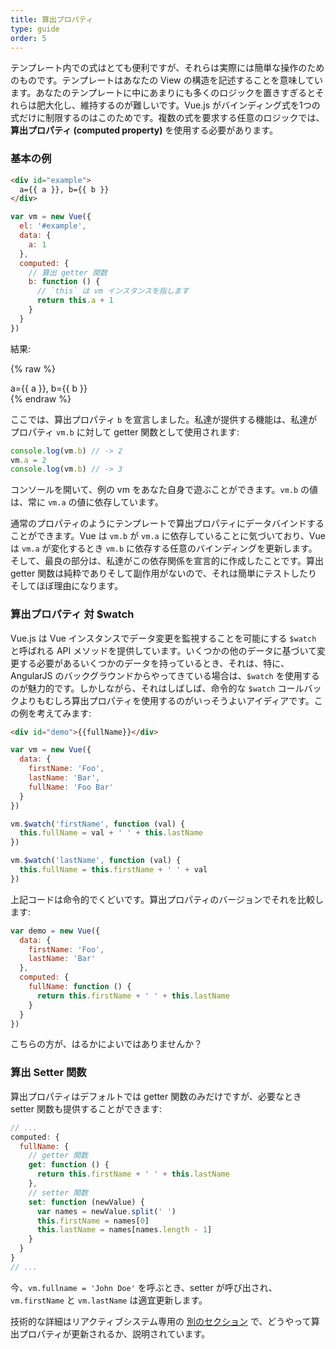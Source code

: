 ```yaml
---
title: 算出プロパティ
type: guide
order: 5
---
```


テンプレート内での式はとても便利ですが、それらは実際には簡単な操作のためのものです。テンプレートはあなたの View の構造を記述することを意味しています。あなたのテンプレートに中にあまりにも多くのロジックを置きすぎるとそれらは肥大化し、維持するのが難しいです。Vue.js がバインディング式を1つの式だけに制限するのはこのためです。複数の式を要求する任意のロジックでは、**算出プロパティ (computed property)** を使用する必要があります。

### 基本の例

``` html
<div id="example">
  a={{ a }}, b={{ b }}
</div>
```

``` js
var vm = new Vue({
  el: '#example',
  data: {
    a: 1
  },
  computed: {
    // 算出 getter 関数
    b: function () {
      // `this` は vm インスタンスを指します
      return this.a + 1
    }
  }
})
```

結果:

{% raw %}
<div id="example" class="demo">
  a={{ a }}, b={{ b }}
</div>
<script>
var vm = new Vue({
  el: '#example',
  data: {
    a: 1
  },
  computed: {
    b: function () {
      return this.a + 1
    }
  }
})
</script>
{% endraw %}

ここでは、算出プロパティ `b` を宣言しました。私達が提供する機能は、私達がプロパティ `vm.b` に対して getter 関数として使用されます:

``` js
console.log(vm.b) // -> 2
vm.a = 2
console.log(vm.b) // -> 3
```

コンソールを開いて、例の vm をあなた自身で遊ぶことができます。`vm.b` の値は、常に `vm.a` の値に依存しています。

通常のプロパティのようにテンプレートで算出プロパティにデータバインドすることができます。Vue は `vm.b` が `vm.a` に依存していることに気づいており、Vue は `vm.a` が変化するとき `vm.b` に依存する任意のバインディングを更新します。そして、最良の部分は、私達がこの依存関係を宣言的に作成したことです。算出 getter 関数は純粋でありそして副作用がないので、それは簡単にテストしたりそしてほぼ理由になります。

### 算出プロパティ 対 $watch

Vue.js は Vue インスタンスでデータ変更を監視することを可能にする `$watch` と呼ばれる API メソッドを提供しています。いくつかの他のデータに基づいて変更する必要があるいくつかのデータを持っているとき、それは、特に、AngularJS のバックグラウンドからやってきている場合は、`$watch` を使用するのが魅力的です。しかしながら、それはしばしば、命令的な `$watch` コールバックよりもむしろ算出プロパティを使用するのがいっそうよいアイディアです。この例を考えてみます:

``` html
<div id="demo">{{fullName}}</div>
```

``` js
var vm = new Vue({
  data: {
    firstName: 'Foo',
    lastName: 'Bar',
    fullName: 'Foo Bar'
  }
})

vm.$watch('firstName', function (val) {
  this.fullName = val + ' ' + this.lastName
})

vm.$watch('lastName', function (val) {
  this.fullName = this.firstName + ' ' + val
})
```

上記コードは命令的でくどいです。算出プロパティのバージョンでそれを比較します:

``` js
var demo = new Vue({
  data: {
    firstName: 'Foo',
    lastName: 'Bar'
  },
  computed: {
    fullName: function () {
      return this.firstName + ' ' + this.lastName
    }
  }
})
```

こちらの方が、はるかによいではありませんか？

### 算出 Setter 関数

算出プロパティはデフォルトでは getter 関数のみだけですが、必要なとき setter 関数も提供することができます:

``` js
// ...
computed: {
  fullName: {
    // getter 関数
    get: function () {
      return this.firstName + ' ' + this.lastName
    },
    // setter 関数
    set: function (newValue) {
      var names = newValue.split(' ')
      this.firstName = names[0]
      this.lastName = names[names.length - 1]
    }
  }
}
// ...
```

今、`vm.fullname = 'John Doe'` を呼ぶとき、setter が呼び出され、`vm.firstName` と `vm.lastName` は適宜更新します。

技術的な詳細はリアクティブシステム専用の [別のセクション](reactivity.html#Inside_Computed_Properties) で、どうやって算出プロパティが更新されるか、説明されています。
